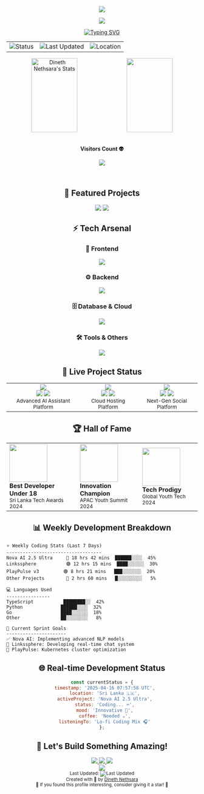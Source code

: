 <!-- Animated 3D Header with Glassmorphism -->
<div align="center">
  <img src="https://capsule-render.vercel.app/api?type=waving&color=gradient&customColorList=24,30&height=300&section=header&text=Dineth%20Nethsara&fontSize=90&fontAlignY=35&desc=Vision%20Beyond%20Code&descSize=20&descAlignY=60&animation=scaleIn">

  <!-- 3D Animated Badge -->
  <a href="#"><img src="https://img.shields.io/badge/🌟%20BEST%20UNDER%2018%20DEVELOPER%20🌟-2025-FF6B6B?style=plastic&labelColor=black&color=FF6B6B&fontSize=25"></a>

  <!-- Advanced Typing Effect -->
  <a href="https://git.io/typing-svg">
    <img src="https://readme-typing-svg.herokuapp.com?font=JetBrains+Mono&weight=600&size=30&duration=3000&pause=1000&color=00E7FF&center=true&vCenter=true&random=false&width=850&height=100&lines=🚀+Full+Stack+Developer+%7C+AI+Engineer+%7C+Cloud+Architect;🌟+Best+Developer+Under+18+in+Sri+Lanka;💫+Creating+Digital+Magic+with+Code;🔮+Transforming+Ideas+into+Reality" alt="Typing SVG"/>
  </a>
</div>

<!-- Real-time Status Dashboard -->
<div align="center">
  <table>
    <tr>
      <td>
        <img src="https://img.shields.io/badge/Status-Online-success?style=for-the-badge&logo=statuspage&logoColor=white&labelColor=black" alt="Status">
      </td>
      <td>
        <img src="https://img.shields.io/badge/Last%20Updated-2025--04--16%2007%3A57%3A58%20UTC-blue?style=for-the-badge&logo=clockify&logoColor=white&labelColor=black" alt="Last Updated">
      </td>
      <td>
        <img src="https://img.shields.io/badge/Location-Sri%20Lanka-red?style=for-the-badge&logo=google-maps&logoColor=white&labelColor=black" alt="Location">
      </td>
    </tr>
  </table>
</div>

<!-- Animated Stats Cards -->
<div align="center">
  <img width="49%" height="195px" src="https://github-readme-stats.vercel.app/api?username=dinethnethsara&show_icons=true&count_private=true&hide_border=true&title_color=00b3ff&icon_color=00b4ff&text_color=c9d1d9&bg_color=0d1117" alt="Dineth Nethsara's Stats" /> 
  <img width="49%" height="195px" src="https://github-readme-stats.vercel.app/api/top-langs/?username=hexlorddev&layout=compact&hide_border=true&title_color=00b3ff&text_color=00b4ff&bg_color=0d1117" />
</div>

<!-- 3D Contribution Calendar -->
<div align="center">
  <br><p align="centre"><b>Visitors Count 👽 </b></p>  
  <p align="center"><img align="center" src="https://profile-counter.glitch.me/{dinethnethsara}/count.svg" /></p> 
  <br>
</div>

<!-- Animated Project Showcase -->
<h2 align="center">🌟 Featured Projects</h2>

<div align="center">
  <!-- Nova AI 2.5 Ultra -->
  <a href="#" style="text-decoration: none;">
    <img src="https://github-readme-stats.vercel.app/api/pin/?username=hexlorddev&repo=nova-ai&theme=radical&bg_color=0D1117&hide_border=true">
  </a>
  
  <!-- PlayPulse Hosting -->
  <a href="#" style="text-decoration: none;">
    <img src="https://github-readme-stats.vercel.app/api/pin/?username=hexlorddev&repo=playpulse&theme=radical&bg_color=0D1117&hide_border=true">
  </a>
</div>

<!-- Tech Stack with 3D Icons -->
<h2 align="center">⚡ Tech Arsenal</h2>

<div align="center">
  <!-- Frontend -->
  <h3>🎨 Frontend</h3>
  <img src="https://skillicons.dev/icons?i=react,vue,angular,nextjs,nuxtjs,typescript,javascript,html,css,sass,tailwind,bootstrap&theme=dark" />
  
  <!-- Backend -->
  <h3>⚙️ Backend</h3>
  <img src="https://skillicons.dev/icons?i=nodejs,python,java,go,rust,php,django,flask,express,fastapi,spring,laravel&theme=dark" />
  
  <!-- Database & Cloud -->
  <h3>🗄️ Database & Cloud</h3>
  <img src="https://skillicons.dev/icons?i=mongodb,mysql,postgres,redis,aws,gcp,azure,kubernetes,docker,terraform,nginx,cloudflare&theme=dark" />
  
  <!-- Tools & Others -->
  <h3>🛠️ Tools & Others</h3>
  <img src="https://skillicons.dev/icons?i=git,github,gitlab,bash,vim,vscode,postman,figma,ai,ps,blender,unity&theme=dark" />
</div>

<!-- Live Project Status -->
<h2 align="center">🚀 Live Project Status</h2>

<div align="center">
  <table>
    <tr>
      <td align="center">
        <img src="https://img.shields.io/badge/Nova%20AI-v2.5%20Ultra-FF6B6B?style=for-the-badge&logo=openai&logoColor=white">
        <br>
        <img src="https://img.shields.io/badge/Status-Live-success?style=flat-square">
        <img src="https://img.shields.io/badge/Users-10k+-blue?style=flat-square">
        <br>
        <sup>Advanced AI Assistant Platform</sup>
      </td>
      <td align="center">
        <img src="https://img.shields.io/badge/PlayPulse-v3.0%20Beta-4A90E2?style=for-the-badge&logo=cloudflare&logoColor=white">
        <br>
        <img src="https://img.shields.io/badge/Status-Beta-yellow?style=flat-square">
        <img src="https://img.shields.io/badge/Clients-1000+-blue?style=flat-square">
        <br>
        <sup>Cloud Hosting Platform</sup>
      </td>
      <td align="center">
        <img src="https://img.shields.io/badge/Linkssphere-v2.0-9B51E0?style=for-the-badge&logo=facebook&logoColor=white">
        <br>
        <img src="https://img.shields.io/badge/Status-Development-orange?style=flat-square">
        <img src="https://img.shields.io/badge/Progress-80%25-green?style=flat-square">
        <br>
        <sup>Next-Gen Social Platform</sup>
      </td>
    </tr>
  </table>
</div>

<!-- Animated Achievements -->
<h2 align="center">🏆 Hall of Fame</h2>

<div align="center">
  <table>
    <tr>
      <td>
        <img width="100" src="https://img.shields.io/badge/🥇-gold?style=for-the-badge">
        <br>
        <b>Best Developer Under 18</b>
        <br>
        <sub>Sri Lanka Tech Awards 2024</sub>
      </td>
      <td>
        <img width="100" src="https://img.shields.io/badge/🏆-purple?style=for-the-badge">
        <br>
        <b>Innovation Champion</b>
        <br>
        <sub>APAC Youth Summit 2024</sub>
      </td>
      <td>
        <img width="100" src="https://img.shields.io/badge/⭐-blue?style=for-the-badge">
        <br>
        <b>Tech Prodigy</b>
        <br>
        <sub>Global Youth Tech 2024</sub>
      </td>
    </tr>
  </table>
</div>

<!-- Weekly Activity Matrix -->
<h2 align="center">📊 Weekly Development Breakdown</h2>

```text
⭐ Weekly Coding Stats (Last 7 Days)
-----------------------------------
Nova AI 2.5 Ultra     🔵 18 hrs 42 mins  ██████░░░░  45%
Linkssphere           🟣 12 hrs 15 mins  ████░░░░░░  30%
PlayPulse v3         🟢 8 hrs 21 mins   ███░░░░░░░  20%
Other Projects        🔴 2 hrs 60 mins   █░░░░░░░░░   5%

💻 Languages Used
----------------
TypeScript           ████████░░  42%
Python              ██████░░░░  32%
Go                  ████░░░░░░  18%
Other               ██░░░░░░░░   8%

🎯 Current Sprint Goals
----------------------
✅ Nova AI: Implementing advanced NLP models
🚧 Linkssphere: Developing real-time chat system
📝 PlayPulse: Kubernetes cluster optimization
```

<!-- Real-time Status -->
<div align="center">
  <h2>🌐 Real-time Development Status</h2>
  
  ```javascript
  const currentStatus = {
    timestamp: '2025-04-16 07:57:58 UTC',
    location: 'Sri Lanka 🇱🇰',
    activeProject: 'Nova AI 2.5 Ultra',
    status: 'Coding... ⌨️',
    mood: 'Innovative 🚀',
    coffee: 'Needed ☕',
    listeningTo: 'Lo-fi Coding Mix 🎧'
  };
  ```
</div>

<!-- Connect Section -->
<h2 align="center">🤝 Let's Build Something Amazing!</h2>

<div align="center">
  <a href="https://discord.gg/your-discord-invite">
    <img src="https://img.shields.io/badge/Discord-Join%20Community-%235865F2?style=for-the-badge&logo=discord&logoColor=white">
  </a>
  <a href="mailto:dinethnethsara@gmail.com">
    <img src="https://img.shields.io/badge/Email-Let's%20Talk-%23D44638?style=for-the-badge&logo=gmail&logoColor=white">
  </a>
  <a href="https://playpulsehosting.com">
    <img src="https://img.shields.io/badge/Website-Visit%20Now-%23FF7139?style=for-the-badge&logo=Firefox-Browser&logoColor=white">
  </a>
</div>

<!-- Animated Footer -->
<div align="center">
  <img src="https://capsule-render.vercel.app/api?type=waving&color=gradient&customColorList=24&height=150&section=footer&text=Code%20Beyond%20Limits&fontSize=40&fontAlignY=80&animation=twinkling">
</div>

<!-- Dynamic Time Badge -->
<div align="center">
  <sub>Last Updated: <img src="https://img.shields.io/badge/2025--04--16%2007%3A57%3A58-UTC-blue?style=flat-square" alt="Last Updated"></sub>
  <br>
  <sup>Created with 💖 by <a href="https://github.com/dinethnethsara">Dineth Nethsara</a></sup>
  <br>
  <sub>🌟 If you found this profile interesting, consider giving it a star! 🌟</sub>
</div>
